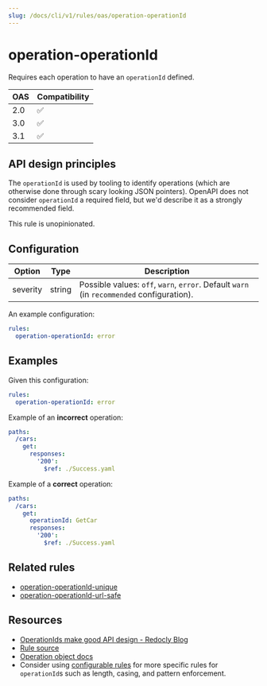 ```yaml
---
slug: /docs/cli/v1/rules/oas/operation-operationId
---
```


# operation-operationId

Requires each operation to have an `operationId` defined.

| OAS | Compatibility |
| --- | ------------- |
| 2.0 | ✅            |
| 3.0 | ✅            |
| 3.1 | ✅            |

## API design principles

The `operationId` is used by tooling to identify operations (which are otherwise done through scary looking JSON pointers).
OpenAPI does not consider `operationId` a required field, but we'd describe it as a strongly recommended field.

This rule is unopinionated.

## Configuration

| Option   | Type   | Description                                                                               |
| -------- | ------ | ----------------------------------------------------------------------------------------- |
| severity | string | Possible values: `off`, `warn`, `error`. Default `warn` (in `recommended` configuration). |

An example configuration:

```yaml
rules:
  operation-operationId: error
```

## Examples

Given this configuration:

```yaml
rules:
  operation-operationId: error
```

Example of an **incorrect** operation:

```yaml
paths:
  /cars:
    get:
      responses:
        '200':
          $ref: ./Success.yaml
```

Example of a **correct** operation:

```yaml
paths:
  /cars:
    get:
      operationId: GetCar
      responses:
        '200':
          $ref: ./Success.yaml
```

## Related rules

- [operation-operationId-unique](./operation-operationId-unique.md)
- [operation-operationId-url-safe](./operation-operationId-url-safe.md)

## Resources

- [OperationIds make good API design - Redocly Blog](https://redocly.com/blog/operationid-is-api-design/)
- [Rule source](https://github.com/Redocly/redocly-cli/blob/main/packages/core/src/rules/common/operation-operationId.ts)
- [Operation object docs](https://redocly.com/docs/openapi-visual-reference/operation/)
- Consider using [configurable rules](../configurable-rules.md) for more specific rules for `operationId`s such as length, casing, and pattern enforcement.
